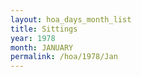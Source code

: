 ```yaml
---
layout: hoa_days_month_list
title: Sittings
year: 1978
month: JANUARY
permalink: /hoa/1978/Jan
---
```

